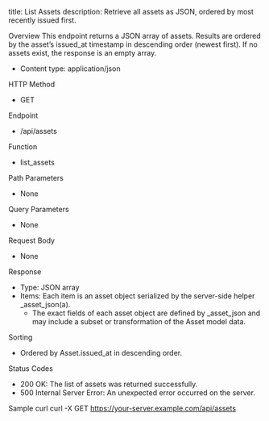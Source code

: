 title: List Assets
description: Retrieve all assets as JSON, ordered by most recently issued first.

Overview
This endpoint returns a JSON array of assets. Results are ordered by the asset’s issued_at timestamp in descending order (newest first). If no assets exist, the response is an empty array.

- Content type: application/json

HTTP Method
- GET

Endpoint
- /api/assets

Function
- list_assets

Path Parameters
- None

Query Parameters
- None

Request Body
- None

Response
- Type: JSON array
- Items: Each item is an asset object serialized by the server-side helper _asset_json(a).
  - The exact fields of each asset object are defined by _asset_json and may include a subset or transformation of the Asset model data.

Sorting
- Ordered by Asset.issued_at in descending order.

Status Codes
- 200 OK: The list of assets was returned successfully.
- 500 Internal Server Error: An unexpected error occurred on the server.

Sample curl
curl -X GET https://your-server.example.com/api/assets